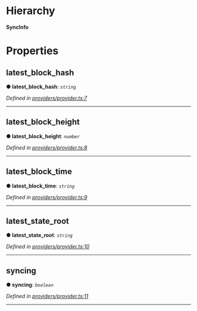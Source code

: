 

# Hierarchy

**SyncInfo**

# Properties

<a id="latest_block_hash"></a>

##  latest_block_hash

**● latest_block_hash**: *`string`*

*Defined in [providers/provider.ts:7](https://github.com/nearprotocol/nearlib/blob/92b693c/src.ts/providers/provider.ts#L7)*

___
<a id="latest_block_height"></a>

##  latest_block_height

**● latest_block_height**: *`number`*

*Defined in [providers/provider.ts:8](https://github.com/nearprotocol/nearlib/blob/92b693c/src.ts/providers/provider.ts#L8)*

___
<a id="latest_block_time"></a>

##  latest_block_time

**● latest_block_time**: *`string`*

*Defined in [providers/provider.ts:9](https://github.com/nearprotocol/nearlib/blob/92b693c/src.ts/providers/provider.ts#L9)*

___
<a id="latest_state_root"></a>

##  latest_state_root

**● latest_state_root**: *`string`*

*Defined in [providers/provider.ts:10](https://github.com/nearprotocol/nearlib/blob/92b693c/src.ts/providers/provider.ts#L10)*

___
<a id="syncing"></a>

##  syncing

**● syncing**: *`boolean`*

*Defined in [providers/provider.ts:11](https://github.com/nearprotocol/nearlib/blob/92b693c/src.ts/providers/provider.ts#L11)*

___

